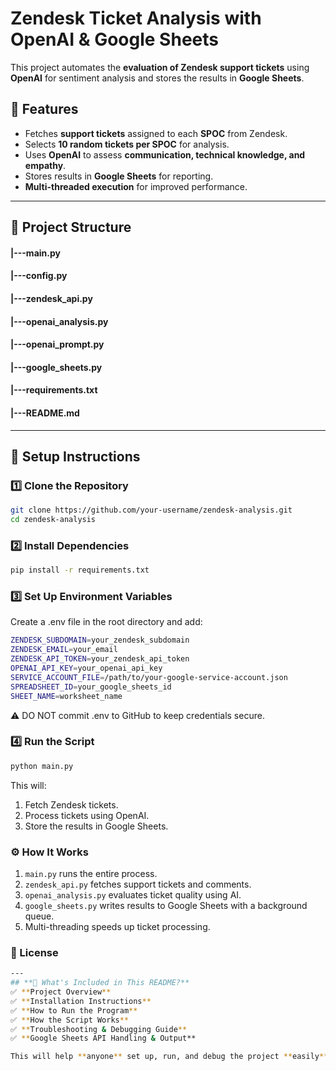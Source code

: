 # Zendesk Ticket Analysis with OpenAI & Google Sheets

This project automates the **evaluation of Zendesk support tickets** using **OpenAI** for sentiment analysis and stores the results in **Google Sheets**.

## 🚀 Features

- Fetches **support tickets** assigned to each **SPOC** from Zendesk.
- Selects **10 random tickets per SPOC** for analysis.
- Uses **OpenAI** to assess **communication, technical knowledge, and empathy**.
- Stores results in **Google Sheets** for reporting.
- **Multi-threaded execution** for improved performance.

---

## 📂 Project Structure
#### |---main.py
#### |---config.py
#### |---zendesk_api.py
#### |---openai_analysis.py
#### |---openai_prompt.py
#### |---google_sheets.py
#### |---requirements.txt
#### |---README.md


---

## 🔹 Setup Instructions

### 1️⃣ Clone the Repository

```sh
git clone https://github.com/your-username/zendesk-analysis.git
cd zendesk-analysis
```
### 2️⃣ Install Dependencies
```sh
pip install -r requirements.txt
```
### 3️⃣ Set Up Environment Variables
Create a .env file in the root directory and add:
```sh
ZENDESK_SUBDOMAIN=your_zendesk_subdomain
ZENDESK_EMAIL=your_email
ZENDESK_API_TOKEN=your_zendesk_api_token
OPENAI_API_KEY=your_openai_api_key
SERVICE_ACCOUNT_FILE=/path/to/your-google-service-account.json
SPREADSHEET_ID=your_google_sheets_id
SHEET_NAME=worksheet_name
```
⚠️ DO NOT commit .env to GitHub to keep credentials secure.

### 4️⃣ Run the Script
```sh 
python main.py
```
This will:

1. Fetch Zendesk tickets.
2. Process tickets using OpenAI.
3. Store the results in Google Sheets.

### ⚙️ How It Works
1. `main.py` runs the entire process.
2. `zendesk_api.py` fetches support tickets and comments.
3. `openai_analysis.py` evaluates ticket quality using AI.
4. `google_sheets.py` writes results to Google Sheets with a background queue.
5. Multi-threading speeds up ticket processing.

### 📜 License
```sh 
---
## **🔹 What's Included in This README?**
✅ **Project Overview**  
✅ **Installation Instructions**  
✅ **How to Run the Program**  
✅ **How the Script Works**  
✅ **Troubleshooting & Debugging Guide**  
✅ **Google Sheets API Handling & Output**  

This will help **anyone** set up, run, and debug the project **easily**! 🚀 Let me know if you need changes. 😊
```









